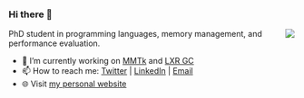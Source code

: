 ### Hi there 👋

<img align="right" src="https://github-readme-stats.vercel.app/api?username=wenyuzhao&hide_title=true&show_icons=true&count_private=true" />

PhD student in programming languages, memory management, and performance evaluation.

- 🔭 I’m currently working on [MMTk](https://github.com/mmtk/mmtk-core) and [LXR GC](https://github.com/wenyuzhao/mmtk-core/tree/lxr)
- 📫 How to reach me: [Twitter](https://twitter.com/wenyuz123) | [LinkedIn](https://www.linkedin.com/in/wenyu-zhao/) | [Email](mailto:wenyu.zhao@anu.edu.au)
- 🌐 Visit [my personal website](https://wenyu.me)

<!--
**wenyuzhao/wenyuzhao** is a ✨ _special_ ✨ repository because its `README.md` (this file) appears on your GitHub profile.

Here are some ideas to get you started:

- 🔭 I’m currently working on ...
- 🌱 I’m currently learning ...
- 👯 I’m looking to collaborate on ...
- 🤔 I’m looking for help with ...
- 💬 Ask me about ...
- 📫 How to reach me: ...
- 😄 Pronouns: ...
- ⚡ Fun fact: ...
-->
